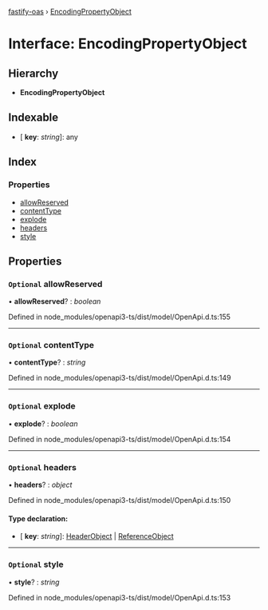 [fastify-oas](../README.md) › [EncodingPropertyObject](encodingpropertyobject.md)

# Interface: EncodingPropertyObject

## Hierarchy

* **EncodingPropertyObject**

## Indexable

* \[ **key**: *string*\]: any

## Index

### Properties

* [allowReserved](encodingpropertyobject.md#optional-allowreserved)
* [contentType](encodingpropertyobject.md#optional-contenttype)
* [explode](encodingpropertyobject.md#optional-explode)
* [headers](encodingpropertyobject.md#optional-headers)
* [style](encodingpropertyobject.md#optional-style)

## Properties

### `Optional` allowReserved

• **allowReserved**? : *boolean*

Defined in node_modules/openapi3-ts/dist/model/OpenApi.d.ts:155

___

### `Optional` contentType

• **contentType**? : *string*

Defined in node_modules/openapi3-ts/dist/model/OpenApi.d.ts:149

___

### `Optional` explode

• **explode**? : *boolean*

Defined in node_modules/openapi3-ts/dist/model/OpenApi.d.ts:154

___

### `Optional` headers

• **headers**? : *object*

Defined in node_modules/openapi3-ts/dist/model/OpenApi.d.ts:150

#### Type declaration:

* \[ **key**: *string*\]: [HeaderObject](headerobject.md) | [ReferenceObject](referenceobject.md)

___

### `Optional` style

• **style**? : *string*

Defined in node_modules/openapi3-ts/dist/model/OpenApi.d.ts:153
